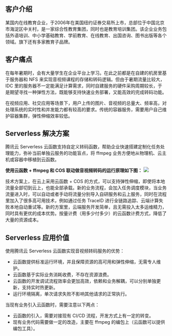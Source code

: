 ## 客户介绍

某国内在线教育企业，于2006年在美国纽约证券交易所上市，总部位于中国北京市海淀区中关村，是一家综合性教育集团，同时也是教育培训集团。该企业业务包括外语培训、中小学基础教育、学前教育、在线教育、出国咨询、图书出版等各个领域。旗下还有多家教育子品牌。



## 客户痛点

在每年暑期时，会有大量学生在企业平台上学习。在此之前都是在自建的机房里基于服务器和 NFS 来实现音视频课程的存储和转码逻辑。但由于暑期流量比较大，IDC 里的服务器不一定能满足计算需求，同时自建服务的硬件采购周期较长，于是期望寻找一种弹性方法，既能够支持快速业务部署，又能高效的完成转码功能。

在视频应用、社交应用等场景下，用户上传的图片、音视频的总量大、频率高，对处理系统的实时性和并发能力都有较高的要求。传统的容器服务，需要用户自己维护容器集群，弹性伸缩效率较低。



## Serverless 解决方案

腾讯云 Serverless 云函数支持自定义转码函数，帮助企业快速搭建定制化任务处理能力，弥补当前单独云服务的功能盲点，将 ffmpeg 业务方便地从物理机、云主机或容器中移植到云函数。

**使用云函数 + ffmpeg 和 COS 联动做音视频转码的运行原理如下图：**
![](https://img.serverlesscloud.cn/202083/1596455043470-1596200528483-4a3a6cd0b2dafafc.png)

技术方案上，在云上采用云函数 + COS 的方式，可以支持弹性伸缩，即使将本地流量全部切到云上，也能全部承载。新的业务流程，会加入任务调度模块，当业务流量进入时，可以自动或者手动将流量分别导入自研服务和云上服务，同时在流程里加入了很多高可用技术，例如通过任务 TraceID 进行全链路追踪、云端计算失败本地自动重试等。新的方案里，云端服务开发简单，且无需投入太多运维精力，同时具有更优的成本优势。按量计费（用多少付多少）的云函数计费方式，降低了大量的资源成本。





## Serverless 应用价值

使用腾讯云 Serverless 云函数实现音视频转码服务的优势：

- 云函数提供标准运行环境，并且保障资源的高可用和弹性伸缩，无需专人维护。
- 云函数基于实际业务消耗收费，不存在资源浪费。
- 云函数的开发调试流程效率会更加高效，依赖和业务解耦，可以分别单独更新，支持实时热更新。
- 运行环境隔离，单次请求失败不影响其他请求的正常执行。

当现有业务引入云函数时，需要注意以下两点：

- 云函数的引入，需要对接现有 CI/CD 流程，开发方式上有一定的转变。
- 现有业务代码需要做一定的改造，主要在 ffmpeg 的编包上（云函数可以提供编包工具）。
